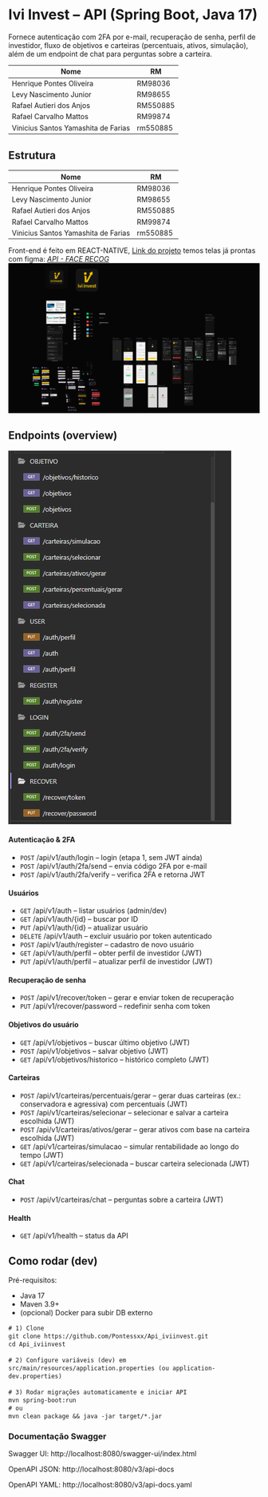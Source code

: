 # Ivi Invest – API (Spring Boot, Java 17)
Fornece autenticação com 2FA por e-mail, recuperação de senha, perfil de investidor, fluxo de objetivos e carteiras (percentuais, ativos, simulação), além de um endpoint de chat para perguntas sobre a carteira.

| Nome | RM |
|------|-----|
| Henrique Pontes Oliveira | RM98036 |
| Levy Nascimento Junior | RM98655 |
| Rafael Autieri dos Anjos | RM550885 |
| Rafael Carvalho Mattos | RM99874 |
| Vinicius Santos Yamashita de Farias | rm550885 |

## Estrutura

| Nome | RM |
|------|-----|
| Henrique Pontes Oliveira | RM98036 |
| Levy Nascimento Junior | RM98655 |
| Rafael Autieri dos Anjos | RM550885 |
| Rafael Carvalho Mattos | RM99874 |
| Vinicius Santos Yamashita de Farias | rm550885 |

Front-end é feito em REACT-NATIVE, [Link do projeto](https://github.com/Pontessxx/IviInvest) temos telas já prontas com figma:
*[API - FACE RECOG](https://github.com/Pontessxx/API_FACERECOG_IVINVEST)*
![img](https://github.com/Pontessxx/Api_iviinvest/blob/master/figma_img.png)

## Endpoints (overview)
![img](https://github.com/Pontessxx/Api_iviinvest/blob/master/insomnia.png)
#### Autenticação & 2FA
- `POST` /api/v1/auth/login – login (etapa 1, sem JWT ainda)
- `POST` /api/v1/auth/2fa/send – envia código 2FA por e-mail
- `POST` /api/v1/auth/2fa/verify – verifica 2FA e retorna JWT
#### Usuários
- `GET` /api/v1/auth – listar usuários (admin/dev)
- `GET` /api/v1/auth/{id} – buscar por ID
- `PUT` /api/v1/auth/{id} – atualizar usuário
- `DELETE` /api/v1/auth – excluir usuário por token autenticado
- `POST` /api/v1/auth/register – cadastro de novo usuário
- `GET` /api/v1/auth/perfil – obter perfil de investidor (JWT)
- `PUT` /api/v1/auth/perfil – atualizar perfil de investidor (JWT)
#### Recuperação de senha
- `POST` /api/v1/recover/token – gerar e enviar token de recuperação
- `PUT` /api/v1/recover/password – redefinir senha com token
#### Objetivos do usuário
- `GET` /api/v1/objetivos – buscar último objetivo (JWT)
- `POST` /api/v1/objetivos – salvar objetivo (JWT)
- `GET` /api/v1/objetivos/historico – histórico completo (JWT)
#### Carteiras
- `POST` /api/v1/carteiras/percentuais/gerar – gerar duas carteiras (ex.: conservadora e agressiva) com percentuais (JWT)
- `POST` /api/v1/carteiras/selecionar – selecionar e salvar a carteira escolhida (JWT)
- `POST` /api/v1/carteiras/ativos/gerar – gerar ativos com base na carteira escolhida (JWT)
- `GET` /api/v1/carteiras/simulacao – simular rentabilidade ao longo do tempo (JWT)
- `GET` /api/v1/carteiras/selecionada – buscar carteira selecionada (JWT)
#### Chat
- `POST` /api/v1/carteiras/chat – perguntas sobre a carteira (JWT)
#### Health
- `GET` /api/v1/health – status da API
## Como rodar (dev)
Pré-requisitos:
- Java 17
- Maven 3.9+
- (opcional) Docker para subir DB externo
```
# 1) Clone
git clone https://github.com/Pontessxx/Api_iviinvest.git
cd Api_iviinvest

# 2) Configure variáveis (dev) em src/main/resources/application.properties (ou application-dev.properties)

# 3) Rodar migrações automaticamente e iniciar API
mvn spring-boot:run
# ou
mvn clean package && java -jar target/*.jar

```
### Documentação Swagger

Swagger UI: http://localhost:8080/swagger-ui/index.html

OpenAPI JSON: http://localhost:8080/v3/api-docs

OpenAPI YAML: http://localhost:8080/v3/api-docs.yaml
